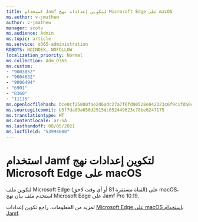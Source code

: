 ```yaml
---
title: استخدام Jamf لتكوين إعدادات نهج Microsoft Edge على macOS
ms.author: v-jmathew
author: v-jmathew
manager: scotv
ms.audience: Admin
ms.topic: article
ms.service: o365-administration
ROBOTS: NOINDEX, NOFOLLOW
localization_priority: Normal
ms.collection: Adm_O365
ms.custom:
- "9003852"
- "9004632"
- "9006494"
- "6901"
- "8360"
- "11115"
ms.openlocfilehash: bce0cf25800fae2d6adc27a7f6fd90528e042323c6f9c1fda0c4fb6f139d46b9
ms.sourcegitcommit: b5f7da89a650d2915dc652449623c78be6247175
ms.translationtype: MT
ms.contentlocale: ar-SA
ms.lasthandoff: 08/05/2021
ms.locfileid: "53994600"
---
```

# <a name="use-jamf-to-configure-microsoft-edge-policy-settings-on-macos"></a>استخدام Jamf لتكوين إعدادات نهج Microsoft Edge على macOS

لتكوين ملف Microsoft Edge (القناة مستقرة 81 أو أي وقت لاحق) على macOS، استخدم ملف بيان نهج Microsoft Edge على Jamf Pro 10.19.

لمزيد من المعلومات، راجع تكوين إعدادات [Microsoft Edge على macOS باستخدام Jamf](https://go.microsoft.com/fwlink/?linkid=2134761).
